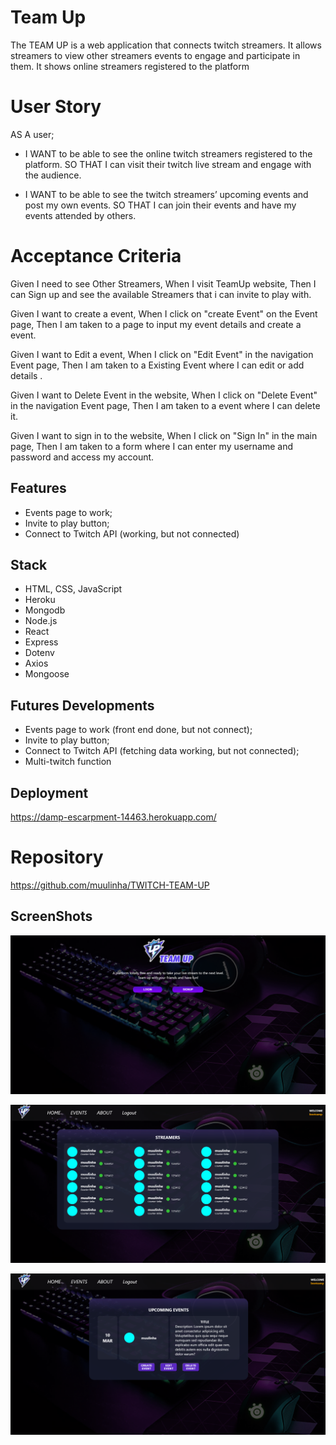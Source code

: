 # Team Up 

The TEAM UP is a web application that connects twitch streamers.
It allows streamers to view other streamers events to engage and participate in them.
It shows online streamers registered to the platform

# User Story 

AS A user; 
- I WANT to be able to see the online twitch streamers registered to the platform.
SO THAT I can visit their twitch live stream and engage with the audience.

- I WANT to be able to see the twitch streamers’ upcoming events and post my own events.
SO THAT I can join their events and have my events attended by others.

# Acceptance Criteria 

Given I need to see Other Streamers, When I visit TeamUp website, Then I can Sign up and see the available Streamers that i can invite to play with.

Given I want to create a event, When I click on "create Event" on the Event page, Then I am taken to a page to input my event details and create a event.

Given I want to Edit a event, When I click on "Edit Event" in the navigation Event page, Then I am taken to a Existing Event where I can edit or add details .

Given I want to Delete Event in the website, When I click on "Delete Event" in the navigation Event page, Then I am taken to a event where I can delete it.

Given I want to sign in to the website, When I click on "Sign In" in the main page, Then I am taken to a form where I can enter my username and password and access my account.

## Features 

* Events page to work;
* Invite to play button;
* Connect to Twitch API (working, but not connected)

## Stack 

* HTML, CSS, JavaScript
* Heroku
* Mongodb
* Node.js
* React
* Express
* Dotenv
* Axios
* Mongoose

## Futures Developments 

* Events page to work (front end done, but not connect);
* Invite to play button;
* Connect to Twitch API (fetching data working, but not connected);
* Multi-twitch function

## Deployment 

https://damp-escarpment-14463.herokuapp.com/

# Repository 

https://github.com/muulinha/TWITCH-TEAM-UP


## ScreenShots
![Alt text](./client/images/main%20page%20.png "Main Page")

![Alt text](./client/images/Streamers%20page%20.png "Streamers Page")

![Alt text](./client/images/events%20page%20.png "Events Page")

